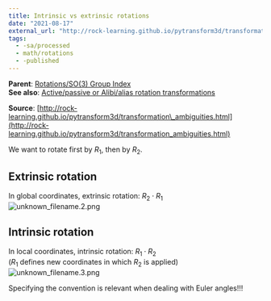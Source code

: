 ```yaml
---
title: Intrinsic vs extrinsic rotations
date: "2021-08-17"
external_url: "http://rock-learning.github.io/pytransform3d/transformation_ambiguities.html"
tags:
  - -sa/processed
  - math/rotations
  - -published
---
```


**Parent**: [Rotations/SO(3) Group Index](rotations/rotations-so3-group-index.md)  
**See also**: [Active/passive or Alibi/alias rotation transformations](rotations/active-passive-or-alibi-alias-rotation-transformations.md)

**Source**: [http://rock-learning.github.io/pytransform3d/transformation\_ambiguities.html](http://rock-learning.github.io/pytransform3d/transformation_ambiguities.html)

We want to rotate first by $R_1$, then by $R_2$.

## Extrinsic rotation
In global coordinates, extrinsic rotation: $R_2 \cdot R_1$  
![unknown_filename.2.png](studienarbeit/_resources/Intrinsic_vs_extrinsic_rotations.resources/unknown_filename.2.png)

## Intrinsic rotation
In local coordinates, intrinsic rotation: $R_1 \cdot R_2$  
($R_1$ defines new coordinates in which $R_2$ is applied)  
![unknown_filename.3.png](studienarbeit/_resources/Intrinsic_vs_extrinsic_rotations.resources/unknown_filename.3.png)

Specifying the convention is relevant when dealing with Euler angles!!!

